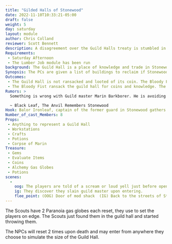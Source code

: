 ```yaml
---
title: "Gilded Halls of Stonewood"
date: 2022-11-10T10:33:21-05:00
draft: false
weight: 5
day: saturday
layout: module
author: Chris Colland
reviewer: Scott Bennett
description: A disagreement over the Guild Halls treaty is stumbled in upon by the PCs, as they arrive, they hear the scream of a dwarf who has just been killed. The treaty has been broken and the Guild Hall will be ransacked.
Requirements: 
 - Saturday Afternoon
 - The Lumber Job module has been run
background: The Guild Hall is a place of knowledge and trade in Stonewood. 
Synopsis: The PCs are given a list of buildings to reclaim if Stonewood is to be theirs again. The Blood Fist sent some thugs to shakedown Marin Barkborer but he wouldn’t budge and was killed for his defiance. The Bloody Fist are raiding the Guild Hall for treasure and knowledge.
Outcomes: 
 - The Guild Hall is not ransacked and looted of its coin. The Bloody Fist find nothing further out in the guild hall and are vanquished.
 - The Bloody Fist ransack the guild hall for coins and knowledge. The Bloody Fist will start becoming equipment with better base equipment and alchemical means with time.
Rumors: > 
  Something is wrong with Guild master Marin Barkborer. He is avoiding meetings and other guild officers. He keeps seeming to have nighttime visitors who have been getting fairly vocal during these meetings. I am getting worried about their safety.

  ~ Black Leaf, The Anvil Remembers Stonewood
Hook: Balor Ironleaf, captain of the former guard in Stonewood gathers a small band of lower to mid seasoned adventures.
Number_of_cast_Members: 8
Props: 
 - Anything to represent a Guild Hall
 - Workstations
 - Crafts
 - Potions
 - Corpse of Marin
Treasure: 
 - Gems
 - Evaluate Items
 - Coins
 - Alchemy Gas Globes
 - Potions
scenes: 
  - 
    oog: The players are told of a scream or loud yell just before opening the mod shack door.
    ig: They discover they slain guild master upon entering. 
    flee_point: (OOG) Door of mod shack  (IG) Back to the streets of Stonewood
---
```


The Scouts have 2 Paranoia gas globes each reset,  they use to set the players on edge. The Scouts just found them in the guild hall and started throwing them.

The NPCs will reset 2 times upon death and may enter from anywhere they choose to simulate the size of the Guild Hall. 



